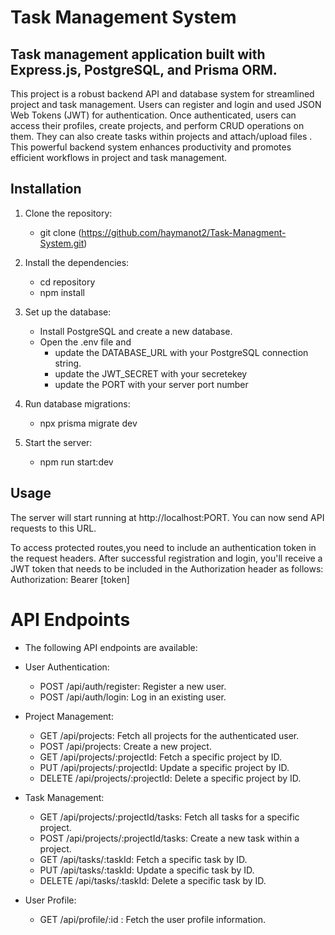 # Task Management System

## Task management application built with Express.js, PostgreSQL, and Prisma ORM.
This project is a robust backend API and database system for streamlined project and task management. Users can  register and login  and used JSON Web Tokens (JWT) for authentication. Once authenticated, users can access their profiles, create projects, and perform CRUD operations on them. They can also create tasks within projects and attach/upload files . This powerful backend system enhances productivity and promotes efficient workflows in project and task management.

## Installation

1. Clone the repository:

    - git clone (https://github.com/haymanot2/Task-Managment-System.git)
2. Install the dependencies:
    - cd repository
    - npm install
  
3. Set up the database:
    - Install PostgreSQL and create a new database.
    - Open the .env file and
        - update the DATABASE_URL with your PostgreSQL connection string.
        - update the JWT_SECRET with your secretekey
        - update the PORT with your server port number
4. Run database migrations:
    - npx prisma migrate dev
5. Start the server:
    - npm run start:dev
## Usage
The server will start running at http://localhost:PORT. You can now send API requests to this URL.

To access protected routes,you need to include an authentication token in the request headers. After successful 
registration and login, you'll receive a JWT token that needs to be included in the Authorization header as follows:
Authorization: Bearer [token]

# API Endpoints
- The following API endpoints are available:
- User Authentication:

   - POST /api/auth/register: Register a new user.
   - POST /api/auth/login: Log in an existing user.
 
     
- Project Management:

    - GET /api/projects: Fetch all projects for the authenticated user.
    - POST /api/projects: Create a new project.
    - GET /api/projects/:projectId: Fetch a specific project by ID.
    - PUT /api/projects/:projectId: Update a specific project by ID.
    - DELETE /api/projects/:projectId: Delete a specific project by ID.
- Task Management:

    - GET /api/projects/:projectId/tasks: Fetch all tasks for a specific project.
    - POST /api/projects/:projectId/tasks: Create a new task within a project.
    - GET /api/tasks/:taskId: Fetch a specific task by ID.
    - PUT /api/tasks/:taskId: Update a specific task by ID.
    - DELETE /api/tasks/:taskId: Delete a specific task by ID.
- User Profile:

    - GET /api/profile/:id  : Fetch the user profile information.




    













